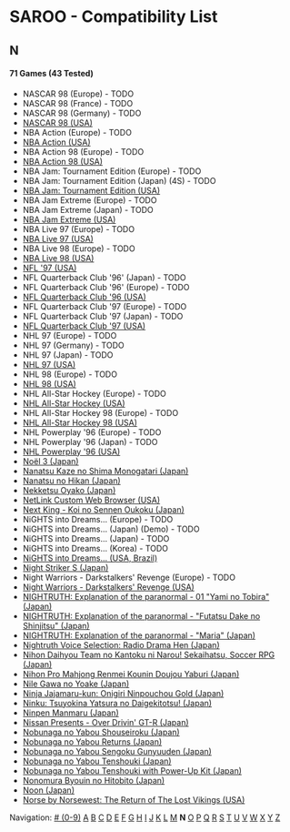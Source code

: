 # SAROO - Compatibility List

## N

#### 71 Games (43 Tested)

- NASCAR 98 (Europe) - TODO
- NASCAR 98 (France) - TODO
- NASCAR 98 (Germany) - TODO
- [NASCAR 98 (USA)](../../Regions/USA/T-5028H/01/README.md)
- NBA Action (Europe) - TODO
- [NBA Action (USA)](../../Regions/USA/MK-81103/01/README.md)
- NBA Action 98 (Europe) - TODO
- [NBA Action 98 (USA)](../../Regions/USA/MK-81124/01/README.md)
- NBA Jam: Tournament Edition (Europe) - TODO
- NBA Jam: Tournament Edition (Japan) (4S) - TODO
- [NBA Jam: Tournament Edition (USA)](../../Regions/USA/T-8102H/01/README.md)
- NBA Jam Extreme (Europe) - TODO
- NBA Jam Extreme (Japan) - TODO
- [NBA Jam Extreme (USA)](../../Regions/USA/T-8120H/01/README.md)
- NBA Live 97 (Europe) - TODO
- [NBA Live 97 (USA)](../../Regions/USA/T-5015H/01/README.md)
- NBA Live 98 (Europe) - TODO
- [NBA Live 98 (USA)](../../Regions/USA/T-5027H/01/README.md)
- [NFL '97 (USA)](../../Regions/USA/MK-81111/01/README.md)
- NFL Quarterback Club '96' (Japan) - TODO
- NFL Quarterback Club '96' (Europe) - TODO
- [NFL Quarterback Club '96 (USA)](../../Regions/USA/T-8109H/01/README.md)
- NFL Quarterback Club '97 (Europe) - TODO
- NFL Quarterback Club '97 (Japan) - TODO
- [NFL Quarterback Club '97 (USA)](../../Regions/USA/T-8136H/01/README.md)
- NHL 97 (Europe) - TODO
- NHL 97 (Germany) - TODO
- NHL 97 (Japan) - TODO
- [NHL 97 (USA)](../../Regions/USA/T-5016H/01/README.md)
- NHL 98 (Europe) - TODO
- [NHL 98 (USA)](../../Regions/USA/T-5026H/01/README.md)
- NHL All-Star Hockey (Europe) - TODO
- [NHL All-Star Hockey (USA)](../../Regions/USA/MK-81002/01/README.md)
- NHL All-Star Hockey 98 (Europe) - TODO
- [NHL All-Star Hockey 98 (USA)](../../Regions/USA/MK-81122/01/README.md)
- NHL Powerplay '96 (Europe) - TODO
- NHL Powerplay '96 (Japan) - TODO
- [NHL Powerplay '96 (USA)](../../Regions/USA/T-07013H/01/README.md)
- [Noël 3 (Japan)](../../Regions/Japan/T-22205G/01/README.md)
- [Nanatsu Kaze no Shima Monogatari (Japan)](../../Regions/Japan/T-35501G/01/README.md)
- [Nanatsu no Hikan (Japan)](../../Regions/Japan/T-7616G/01/README.md)
- [Nekketsu Oyako (Japan)](../../Regions/Japan/T-1802G/01/README.md)
- [NetLink Custom Web Browser (USA)](../../Regions/USA/T-319-01H/01/README.md)
- [Next King - Koi no Sennen Oukoku (Japan)](../../Regions/Japan/T-13328G/01/README.md)
- NiGHTS into Dreams... (Europe) - TODO
- NiGHTS into Dreams... (Japan) (Demo) - TODO
- NiGHTS into Dreams... (Japan) - TODO
- NiGHTS into Dreams... (Korea) - TODO
- [NiGHTS into Dreams... (USA, Brazil)](../../Regions/USA/MK-81020/01/README.md)
- [Night Striker S (Japan)](../../Regions/Japan/T-19901G/01/README.md)
- Night Warriors - Darkstalkers' Revenge (Europe) - TODO
- [Night Warriors - Darkstalkers' Revenge (USA)](../../Regions/USA/T-1208H/01/README.md)
- [NIGHTRUTH: Explanation of the paranormal - 01 "Yami no Tobira" (Japan)](../../Regions/Japan/T-20204G/01/README.md)
- [NIGHTRUTH: Explanation of the paranormal - "Futatsu Dake no Shinjitsu" (Japan)](../../Regions/Japan/T-36201G/01/README.md)
- [NIGHTRUTH: Explanation of the paranormal - "Maria" (Japan)](../../Regions/Japan/T-20206G/01/README.md)
- [Nightruth Voice Selection: Radio Drama Hen (Japan)](../../Regions/Japan/T-20207G/01/README.md)
- [Nihon Daihyou Team no Kantoku ni Narou! Sekaihatsu, Soccer RPG (Japan)](../../Regions/Japan/T-35504G/01/README.md)
- [Nihon Pro Mahjong Renmei Kounin Doujou Yaburi (Japan)](../../Regions/Japan/T-18714G/01/README.md)
- [Nile Gawa no Yoake (Japan)](../../Regions/Japan/T-9106G/01/README.md)
- [Ninja Jajamaru-kun: Onigiri Ninpouchou Gold (Japan)](../../Regions/Japan/T-5709G/01/README.md)
- [Ninku: Tsuyokina Yatsura no Daigekitotsu! (Japan)](../../Regions/Japan/GS-9036/01/README.md)
- [Ninpen Manmaru (Japan)](../../Regions/Japan/T-35502G/01/README.md)
- [Nissan Presents - Over Drivin' GT-R (Japan)](../../Regions/Japan/T-10613G/01/README.md)
- [Nobunaga no Yabou Shouseiroku (Japan)](../../Regions/Japan/T-7664G/01/README.md)
- [Nobunaga no Yabou Returns (Japan)](../../Regions/Japan/T-7614G/01/README.md)
- [Nobunaga no Yabou Sengoku Gunyuuden (Japan)](../../Regions/Japan/T-7658G/01/README.md)
- [Nobunaga no Yabou Tenshouki (Japan)](../../Regions/Japan/T-7605G/01/README.md)
- [Nobunaga no Yabou Tenshouki with Power-Up Kit (Japan)](../../Regions/Japan/T-7643G/01/README.md)
- [Nonomura Byouin no Hitobito (Japan)](../../Regions/Japan/T-28001G/01/README.md)
- [Noon (Japan)](../../Regions/Japan/T-5206G/01/README.md)
- [Norse by Norsewest: The Return of The Lost Vikings (USA)](../../Regions/USA/T-12522H/01/README.md)

Navigation:
[# (0-9)](./09.md) [A](./A.md) [B](./B.md) [C](./C.md) [D](./D.md) [E](./E.md) [F](./F.md) [G](./G.md) [H](./H.md) [I](./I.md) [J](./J.md) [K](./K.md) [L](./L.md) [M](./M.md) **N** [O](./O.md) [P](./P.md) [Q](./Q.md) [R](./R.md) [S](./S.md) [T](./T.md) [U](./U.md) [V](./V.md) [W](./W.md) [X](./X.md) [Y](./Y.md) [Z](./Z.md)
